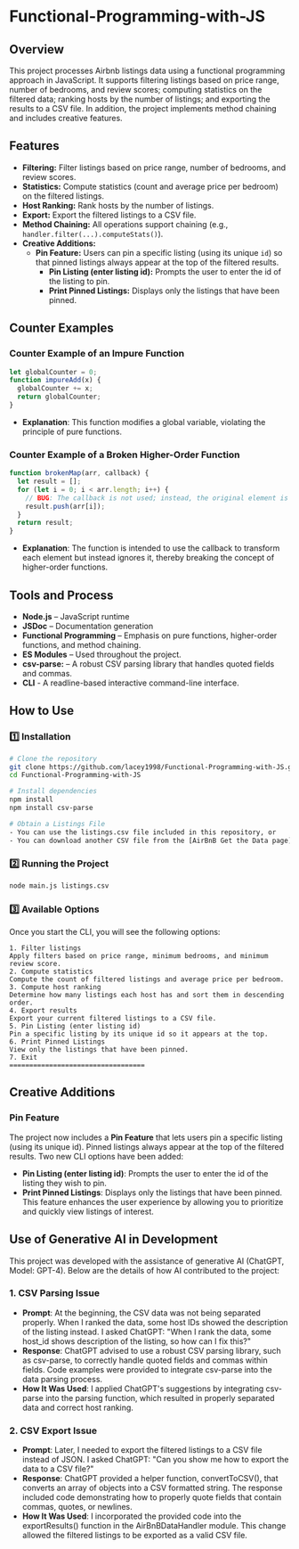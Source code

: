 # Functional-Programming-with-JS

## Overview

This project processes Airbnb listings data using a functional programming approach in JavaScript. It supports filtering listings based on price range, number of bedrooms, and review scores; computing statistics on the filtered data; ranking hosts by the number of listings; and exporting the results to a CSV file. In addition, the project implements method chaining and includes creative features.

## Features

- **Filtering:** Filter listings based on price range, number of bedrooms, and review scores.
- **Statistics:** Compute statistics (count and average price per bedroom) on the filtered listings.
- **Host Ranking:** Rank hosts by the number of listings.
- **Export:** Export the filtered listings to a CSV file.
- **Method Chaining:** All operations support chaining (e.g., `handler.filter(...).computeStats()`).
- **Creative Additions:**
  - **Pin Feature:** Users can pin a specific listing (using its unique `id`) so that pinned listings always appear at the top of the filtered results.
    - **Pin Listing (enter listing id):** Prompts the user to enter the id of the listing to pin.
    - **Print Pinned Listings:** Displays only the listings that have been pinned.

## Counter Examples

### Counter Example of an Impure Function

```js
let globalCounter = 0;
function impureAdd(x) {
  globalCounter += x;
  return globalCounter;
}
```
- **Explanation**: This function modifies a global variable, violating the principle of pure functions.

### Counter Example of a Broken Higher-Order Function

```js
function brokenMap(arr, callback) {
  let result = [];
  for (let i = 0; i < arr.length; i++) {
    // BUG: The callback is not used; instead, the original element is pushed.
    result.push(arr[i]);
  }
  return result;
}
```
- **Explanation**: The function is intended to use the callback to transform each element but instead ignores it, thereby breaking the concept of higher-order functions.

## Tools and Process
- **Node.js** – JavaScript runtime
- **JSDoc** – Documentation generation
- **Functional Programming** – Emphasis on pure functions, higher-order functions, and method chaining.
- **ES Modules** – Used throughout the project.
- **csv-parse:** – A robust CSV parsing library that handles quoted fields and commas.
- **CLI** - A readline-based interactive command-line interface.

## How to Use
### **1️⃣ Installation**
```sh
# Clone the repository
git clone https://github.com/lacey1998/Functional-Programming-with-JS.git
cd Functional-Programming-with-JS

# Install dependencies
npm install
npm install csv-parse

# Obtain a Listings File
- You can use the listings.csv file included in this repository, or
- You can download another CSV file from the [AirBnB Get the Data page](https://insideairbnb.com/get-the-data/) (e.g., SF Dic 2024).
```


### **2️⃣ Running the Project**
```sh
node main.js listings.csv
```

### **3️⃣ Available Options**
Once you start the CLI, you will see the following options:
```
1. Filter listings
Apply filters based on price range, minimum bedrooms, and minimum review score.
2. Compute statistics
Compute the count of filtered listings and average price per bedroom.
3. Compute host ranking
Determine how many listings each host has and sort them in descending order.
4. Export results
Export your current filtered listings to a CSV file.
5. Pin Listing (enter listing id)
Pin a specific listing by its unique id so it appears at the top.
6. Print Pinned Listings
View only the listings that have been pinned.
7. Exit
==================================
```
## Creative Additions
### Pin Feature
The project now includes a **Pin Feature** that lets users pin a specific listing (using its unique id). Pinned listings always appear at the top of the filtered results. Two new CLI options have been added:

- **Pin Listing (enter listing id)**: Prompts the user to enter the id of the listing they wish to pin.
- **Print Pinned Listings**: Displays only the listings that have been pinned.
This feature enhances the user experience by allowing you to prioritize and quickly view listings of interest.

## Use of Generative AI in Development
This project was developed with the assistance of generative AI (ChatGPT, Model: GPT-4). Below are the details of how AI contributed to the project:

### 1. CSV Parsing Issue ###
- **Prompt**:
At the beginning, the CSV data was not being separated properly. When I ranked the data, some host IDs showed the description of the listing instead. I asked ChatGPT:
"When I rank the data, some host_id shows description of the listing, so how can I fix this?"
- **Response**: 
ChatGPT advised to use a robust CSV parsing library, such as csv-parse, to correctly handle quoted fields and commas within fields. Code examples were provided to integrate csv-parse into the data parsing process.
- **How It Was Used**:
I applied ChatGPT's suggestions by integrating csv-parse into the parsing function, which resulted in properly separated data and correct host ranking.

### 2. CSV Export Issue ###
- **Prompt**:
Later, I needed to export the filtered listings to a CSV file instead of JSON. I asked ChatGPT:
"Can you show me how to export the data to a CSV file?"
- **Response**: 
ChatGPT provided a helper function, convertToCSV(), that converts an array of objects into a CSV formatted string. The response included code demonstrating how to properly quote fields that contain commas, quotes, or newlines.
- **How It Was Used**:
I incorporated the provided code into the exportResults() function in the AirBnBDataHandler module. This change allowed the filtered listings to be exported as a valid CSV file.